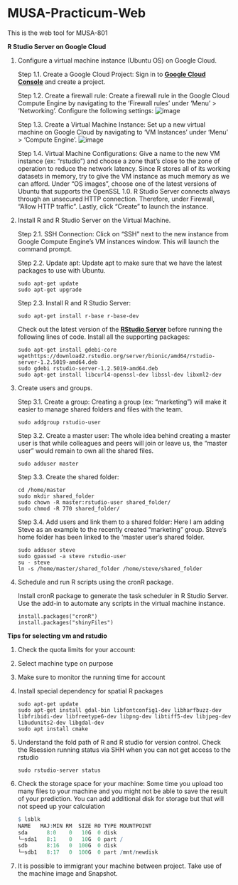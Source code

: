 # MUSA-Practicum-Web
This is the web tool for MUSA-801


****R Studio Server on Google Cloud****

1. Configure a virtual machine instance (Ubuntu OS) on Google Cloud.
    
    Step 1.1. Create a Google Cloud Project: Sign in to **[Google Cloud Console](https://console.cloud.google.com/)** and create a project.
    
    Step 1.2. Create a firewall rule: Create a firewall rule in the Google Cloud Compute Engine by navigating to the ‘Firewall rules’ under ‘Menu’ > ‘Networking’. Configure the following settings:
    ![image](https://user-images.githubusercontent.com/96805677/234598231-98b3a260-510e-4c05-891d-22f821ce1397.png)


    Step 1.3. Create a Virtual Machine Instance: Set up a new virtual machine on Google Cloud by navigating to ‘VM Instances’ under ‘Menu’ > ‘Compute Engine’.
    ![image](https://user-images.githubusercontent.com/96805677/234597723-8f895c79-24eb-4110-a2ac-e72148575bb7.png)
    
    Step 1.4. Virtual Machine Configurations: Give a name to the new VM instance (ex: “rstudio”) and choose a zone that’s close to the zone of operation to reduce the network latency. Since R stores all of its working datasets in memory, try to give the VM instance as much memory as we can afford. Under “OS images”, choose one of the latest versions of Ubuntu that supports the OpenSSL 1.0. R Studio Server connects always through an unsecured HTTP connection. Therefore, under Firewall, “Allow HTTP traffic”. Lastly, click “Create” to launch the instance.
    
2. Install R and R Studio Server on the Virtual Machine.
    
    Step 2.1. SSH Connection: Click on “SSH” next to the new instance from Google Compute Engine’s VM instances window. This will launch the command prompt.
    
    Step 2.2. Update apt: Update apt to make sure that we have the latest packages to use with Ubuntu.
    
    ```
    sudo apt-get update
    sudo apt-get upgrade
    ```
    
    Step 2.3. Install R and R Studio Server:
    
    ```
    sudo apt-get install r-base r-base-dev
    ```
    
    Check out the latest version of the **[RStudio Server](https://rstudio.com/products/rstudio/download-server/debian-ubuntu/)** before running the following lines of code. Install all the supporting packages:
    
    ```
    sudo apt-get install gdebi-core
    wgethttps://download2.rstudio.org/server/bionic/amd64/rstudio-server-1.2.5019-amd64.deb
    sudo gdebi rstudio-server-1.2.5019-amd64.deb
    sudo apt-get install libcurl4-openssl-dev libssl-dev libxml2-dev
    
    ```
    
3. Create users and groups.
    
    Step 3.1. Create a group: Creating a group (ex: “marketing”) will make it easier to manage shared folders and files with the team.
    
    ```
    sudo addgroup rstudio-user
    ```
    
    Step 3.2. Create a master user: The whole idea behind creating a master user is that while colleagues and peers will join or leave us, the “master user” would remain to own all the shared files.
    
    ```
    sudo adduser master
    ```
    
    Step 3.3. Create the shared folder:
    
    ```
    cd /home/master
    sudo mkdir shared_folder
    sudo chown -R master:rstudio-user shared_folder/
    sudo chmod -R 770 shared_folder/
    ```
    
    Step 3.4. Add users and link them to a shared folder: Here I am adding Steve as an example to the recently created “marketing” group. Steve’s home folder has been linked to the ‘master user’s shared folder.
    
    ```
    sudo adduser steve
    sudo gpasswd -a steve rstudio-user
    su - steve
    ln -s /home/master/shared_folder /home/steve/shared_folder
    ```
    
4. Schedule and run R scripts using the cronR package.
    
    Install cronR package to generate the task scheduler in R Studio Server. Use the add-in to automate any scripts in the virtual machine instance.
    

    ```
    install.packages("cronR")
    install.packages("shinyFiles")
    ```

**Tips for selecting vm and rstudio** 

1. Check the quota limits for your account:
2. Select machine type on purpose
3. Make sure to monitor the running time for account
4. Install special dependency for spatial R packages   
    ```
    sudo apt-get update
    sudo apt-get install gdal-bin libfontconfig1-dev libharfbuzz-dev libfribidi-dev libfreetype6-dev libpng-dev libtiff5-dev libjpeg-dev
    libudunits2-dev libgdal-dev
    sudo apt install cmake

    ```
5. Understand the fold path of R and R studio for version control. Check the Rsession running status via SHH when you can not get access to the rstudio
    
    ```
    sudo rstudio-server status
    ```
    
6. Check the storage space for your machine: Some time you upload too many files to your machine and you might not be able to save the result of your prediction. You can add additional disk for storage but that will not speed up your calculation
    
    ```r
    $ lsblk
    NAME   MAJ:MIN RM  SIZE RO TYPE MOUNTPOINT
    sda      8:0    0   10G  0 disk
    └─sda1   8:1    0   10G  0 part /
    sdb      8:16   0  100G  0 disk
    └─sdb1   8:17   0  100G  0 part /mnt/newdisk
    ```
 7. It is possible to immigrant your machine between project. Take use of the machine image and Snapshot.
